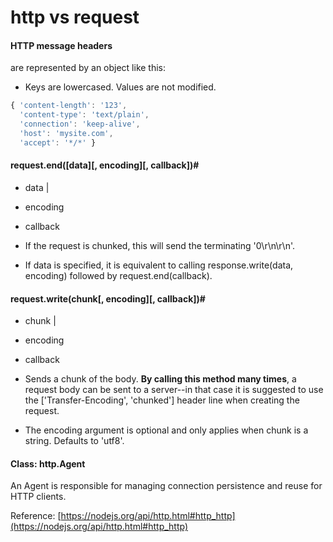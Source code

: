 # http vs request

#### HTTP message headers
 are represented by an object like this:
 - Keys are lowercased. Values are not modified.
```js
{ 'content-length': '123',
  'content-type': 'text/plain',
  'connection': 'keep-alive',
  'host': 'mysite.com',
  'accept': '*/*' }
```

#### request.end([data][, encoding][, callback])#
 - data <string> | <Buffer>
 - encoding <string>
 - callback <Function>

 - If the request is chunked, this will send the terminating '0\r\n\r\n'.
 - If data is specified, it is equivalent to calling response.write(data, encoding) followed by request.end(callback).

#### request.write(chunk[, encoding][, callback])#

 - chunk <string> | <Buffer>
 - encoding <string>
 - callback <Function>

 - Sends a chunk of the body. __By calling this method many times__, a request body can be sent to a server--in that case it is suggested to use the ['Transfer-Encoding', 'chunked'] header line when creating the request.
 - The encoding argument is optional and only applies when chunk is a string. Defaults to 'utf8'.


#### Class: http.Agent
An Agent is responsible for managing connection persistence and reuse for HTTP clients.



Reference: 
[https://nodejs.org/api/http.html#http_http](https://nodejs.org/api/http.html#http_http)